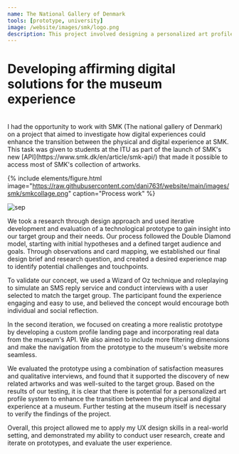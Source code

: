 ```yaml
---
name: The National Gallery of Denmark
tools: [prototype, university]
image: /website/images/smk/logo.png
description: This project involved designing a personalized art profile system to facilitate the transition between the physical and digital experience at SMK (the National Gallery of Denmark). The system was tested with 10 participants, and their response was evaluated using a combination of satisfaction measures and qualitative interviews to assess the prototype's effectiveness in supporting the discovery of new, related artworks.
--- 
```

# Developing affirming digital solutions for the museum experience  
<br>
I had the opportunity to work with SMK (The national gallery of Denmark) on a project that aimed to investigate how digital experiences could enhance the transition between the physical and digital experience at SMK. This task was given to students at the ITU as part of the launch of SMK's new [API](https://www.smk.dk/en/article/smk-api/) that made it possible to access most of SMK's collection of artworks.

{% include elements/figure.html image="https://raw.githubusercontent.com/dani763f/website/main/images/smk/smkcollage.png" caption="Process work" %}

![sep](/website/images/sep.svg)

We took a research through design approach and used iterative development and evaluation of a technological prototype to gain insight into our target group and their needs. Our process followed the Double Diamond model, starting with initial hypotheses and a defined target audience and goals. Through observations and card mapping, we established our final design brief and research question, and created a desired experience map to identify potential challenges and touchpoints.

To validate our concept, we used a Wizard of Oz technique and roleplaying to simulate an SMS reply service and conduct interviews with a user selected to match the target group. The participant found the experience engaging and easy to use, and believed the concept would encourage both individual and social reflection.

In the second iteration, we focused on creating a more realistic prototype by developing a custom profile landing page and incorporating real data from the museum's API. We also aimed to include more filtering dimensions and make the navigation from the prototype to the museum's website more seamless.

We evaluated the prototype using a combination of satisfaction measures and qualitative interviews, and found that it supported the discovery of new related artworks and was well-suited to the target group. Based on the results of our testing, it is clear that there is potential for a personalized art profile system to enhance the transition between the physical and digital experience at a museum. Further testing at the museum itself is necessary to verify the findings of the project.

Overall, this project allowed me to apply my UX design skills in a real-world setting, and demonstrated my ability to conduct user research, create and iterate on prototypes, and evaluate the user experience.